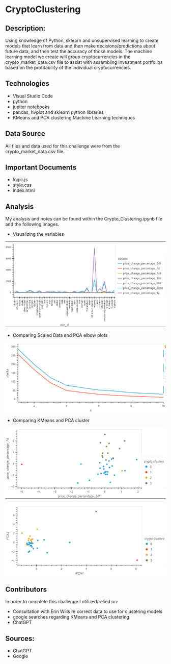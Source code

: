 # CryptoClustering


## Description:   

Using knowledge of Python, sklearn and unsupervised learning to create models that learn from data and then make decisions/predictions about future data, and then test the accuracy of those models. The machine learning model we create will group cryptocurrencies in the crypto_market_data.csv file to assist with assembling investment portfolios based on the profitability of the individual cryptocurrencies. 


## Technologies  

* Visual Studio Code
* python
* jupiter notebooks
* pandas, hvplot and sklearn python libraries
* KMeans and PCA clustering Machine Learning techniques

## Data Source  
All files and data used for this challenge were from the crypto_market_data.csv file.

## Important Documents
* logic.js
* style.css
* index.html
 

## Analysis  
My analysis and notes can be found within the Crypto_Clustering.ipynb file and the following images. 

* Visualizing the variables

![Alt text](image.png)

* Comparing Scaled Data and PCA elbow plots

![Alt text](image-1.png)

* Comparing KMeans and PCA cluster

![Alt text](image-2.png)

![Alt text](image-3.png)


## Contributors
In order to complete this challenge I utilized/relied on:
* Consultation with Erin Wills re correct data to use for clustering models
* google searches regarding KMeans and PCA clustering 
* ChatGPT


## Sources: 
* ChatGPT
* Google



